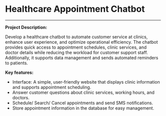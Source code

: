 # Healthcare Appointment Chatbot
---
**Project Description:**

Develop a healthcare chatbot to automate customer service at clinics, enhance user experience, and optimize operational efficiency. The chatbot provides quick access to appointment schedules, clinic services, and doctor details while reducing the workload for customer support staff. Additionally, it supports data management and sends automated reminders to patients.

**Key features:**
- Interface: A simple, user-friendly website that displays clinic 
information and supports appointment scheduling.
- Answer customer questions about clinic services, working hours, and 
doctors. 
- Schedule/ Search/ Cancel appointments and send SMS notifications. 
- Store appointment information in the database for easy 
management.
